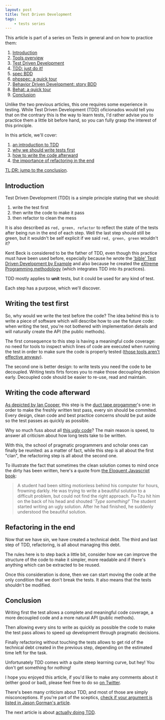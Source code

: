 ```yaml
---
layout: post
title: Test Driven Development
tags:
    - tests series
---
```


This article is part of a series on Tests in general and on how to practice
them:

1. [Introduction](/2014/02/05/tests-introduction.html)
2. [Tools overview](/2014/02/12/tests-tools-overview.html)
3. [Test Driven Development](/2014/02/19/test-driven-development.html)
4. [TDD: just do it!](/2014/02/26/tdd-just-do-it.html)
5. [spec BDD](/2014/03/05/spec-bdd.html)
6. [phpspec: a quick tour](/2014/03/11/phpspec-quick-tour.html)
7. [Behavior Driven Development: story BDD](/2014/03/19/behavior-driven-development-story-bdd.html)
8. [Behat: a quick tour](/2014/03/26/behat-quick-tour.html)
9. [Conclusion](/2014/04/02/tests-cheat-sheet.html)

Unlike the two previous articles, this one requires some experience in testing.
While Test Driven Development (TDD) oficionados would tell you that on the
contrary this is the way to learn tests, I'd rather advise you to practice them
a little bit before hand, so you can fully grasp the interest of this principle.

In this article, we'll cover:

1. [an introduction to TDD](#introduction)
2. [why we should write tests first](#writing-the-test-first)
2. [how to write the code afterward](#writing-the-code-afterward)
3. [the importance of refactoring in the end](#refactoring-in-the-end)

[TL;DR: jump to the conclusion](#conclusion).

## Introduction

Test Driven Development (TDD) is a simple principle stating that we should:

1. write the test first
2. then write the code to make it pass
3. then refactor to clean the mess

It is also described as `red, green, refactor` to reflect the state of the tests
after being run in the end of each step. Well the last step should still be
green, but it wouldn't be self explicit if we said `red, green, green` wouldn't
it?

Kent Beck is considered to be the father of TDD, even though this practice must
have been used before, especially because he wrote the
['bible' Test Driven Development by Example](http://en.wikipedia.org/wiki/Test-Driven_Development_by_Example)
and also because he created the [eXtreme Programming methodology](http://en.wikipedia.org/wiki/Extreme_Programming)
(which integrates TDD into its practices).

TDD mostly applies to **unit** tests, but it could be used for any kind of test.

Each step has a purpose, which we'll discover.

## Writing the test first

So, why would we write the test before the code? The idea behind this is to
write a piece of software which will describe how to use the future code: when
writing the test, you're not bothered with implementation details and will
naturally create the API (the public methods).

The first consequence to this step is having a meaningful code coverage: no need
for tools to inspect which lines of code are executed when running the test in
order to make sure the code is properly tested
([those tools aren't effective anyway](http://codemanship.co.uk/parlezuml/blog/?postid=1202)).

The second one is better design: to write tests you need the code to be
decoupled. Writing tests firts forces you to make those decoupling decision
early. Decoupled code should be easier to re-use, read and maintain.

## Writing the code afterward

[As depicted by Ian Cooper](http://vimeo.com/68375232), this step is the
[duct tape progammer](http://www.joelonsoftware.com/items/2009/09/23.html)'s
one: in order to make the freshly written test pass, every sin should be
commited. Every design, clean code and best practice concerns should be put
aside so the test passes as quickly as possible.

Why so much fuss about all
[this ugly code](http://redotheweb.com/2013/06/04/you-should-write-ugly-code.html)?
The main reason is speed, to answer all criticism about how long tests take to
be written.

With this, the school of pragmatic programmers and scholar ones can finally be
reunited: as a matter of fact, while this step is all about the first "clan",
the refactoring step is all about the second one.

To illustrate the fact that sometimes the clean solution comes to mind once the
dirty has been written, here's a quote from [the Eloquent Javascript book](http://eloquentjavascript.net/chapter6.html):

> A student had been sitting motionless behind his computer for hours,
> frowning darkly. He was trying to write a beautiful solution to a
> difficult problem, but could not find the right approach. Fu-Tzu hit
> him on the back of his head and shouted '*Type something!*' The student
> started writing an ugly solution. After he had finished, he suddenly
> understood the beautiful solution.

## Refactoring in the end

Now that we have sin, we have created a technical debt. The third and last step
of TDD, refactoring, is all about managing this debt.

The rules here is to step back a little bit, consider how we can improve the
structure of the code to make it simpler, more readable and if there's anything
which can be extracted to be reused.

Once this consideration is done, then we can start moving the code at the only
condition that we don't break the tests. It also means that the tests shouldn't
be modified.

## Conclusion

Writing first the test allows a complete and meaningful code coverage, a more
decoupled code and a more natural API (public methods).

Then allowing every sins to write as quickly as possible the code to make the
test pass allows to speed up development through pragmatic decisions.

Finally refactoring without touching the tests allows to get rid of the
technical debt created in the previous step, depending on the estimated time
left for the task.

Unfortunately TDD comes with a quite steep learning curve, but hey! You don't
get something for nothing!

I hope you enjoyed this article, if you'd like to make any comments about it
(either good or bad), please feel free to do so [on Twitter](https://twitter.com/epiloic).

There's been many criticism about TDD, and most of those are simply
misconceptions. If you're part of the sceptics,
[check if your argument is listed in Jason Gorman's article](http://codemanship.co.uk/parlezuml/blog/?postid=1170).

The next article is about [actually doing TDD](/2014/02/26/tdd-just-do-it.html).
